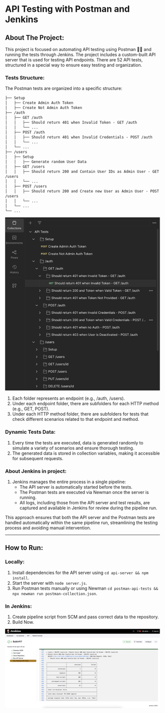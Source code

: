 # API Testing with Postman and Jenkins

## About The Project:
This project is focused on automating API testing using Postman 👩‍🚀 and running the tests through Jenkins. The project includes a custom-built API server that is used for testing API endpoints. There are 52 API tests, structured in a special way to ensure easy testing and organization.

### Tests Structure:
The Postman tests are organized into a specific structure:

```
├── Setup
│   ├── Create Admin Auth Token
│   ├── Create Not Admin Auth Token
├── /auth
│   ├── GET /auth
│   │   ├── Should return 401 when Invalid Token - GET /auth
│   │   └── ...
│   ├── POST /auth
│   │   ├── Should return 401 when Invalid Credentials - POST /auth
│   │   └── ...
│   └── ...
├── /users
│   ├── Setup
│   │   ├── Generate random User Data
│   ├── GET /users
│   │   ├── Should return 200 and Contain User IDs as Admin User - GET /users
│   │   └── ...
│   ├── POST /users
│   │   ├── Should return 200 and Create new User as Admin User - POST /users
│   │   └── ...
│   └── ...
└── ...
```
![Jenkins result](images/postman-collection.png)

1. Each folder represents an endpoint (e.g., /auth, /users).
2. Under each endpoint folder, there are subfolders for each HTTP method (e.g., GET, POST).
3. Under each HTTP method folder, there are subfolders for tests that check different scenarios related to that endpoint and method.

### Dynamic Tests Data:
1. Every time the tests are executed, data is generated randomly to simulate a variety of scenarios and ensure thorough testing. 
2. The generated data is stored in collection variables, making it accessible for subsequent requests.

### About Jenkins in project:
1. Jenkins manages the entire process in a single pipeline:
    - The API server is automatically started before the tests.
    - The Postman tests are executed via Newman once the server is running.
    - All logs, including those from the API server and test results, are captured and available in Jenkins for review during the pipeline run.

This approach ensures that both the API server and the Postman tests are handled automatically within the same pipeline run, streamlining the testing process and avoiding manual intervention.

---

## How to Run:
### Locally:
1. Install dependencies for the API server using `cd api-server && npm install`.
2. Start the server with `node server.js`.
3. Run Postman tests manually or using Newman `cd postman-api-tests && npx newman run postman-collection.json`.

### In Jenkins:
1. Create pipeline script from SCM and pass correct data to the repository.
2. Build Now.

![Jenkins result](images/jenkins-results.png)